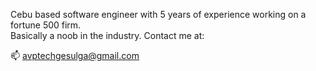 Cebu based software engineer with 5 years of experience working on a fortune 500 firm.  
Basically a noob in the industry. Contact me at:  

📫 avptechgesulga@gmail.com  



